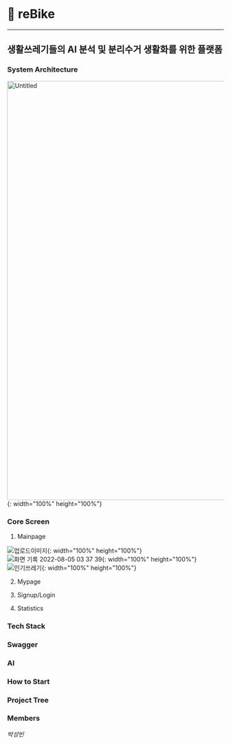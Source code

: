 # 🌳 reBike
***
## 생활쓰레기들의 AI 분석 및 분리수거 생활화를 위한 플랫폼

### System Architecture
<img width="974" alt="Untitled" src="https://user-images.githubusercontent.com/41159837/183088077-5859bb00-05ef-4bad-8903-810900cf0133.png">{: width="100%" height="100%"}

### Core Screen
1. Mainpage

![업로드이미지](https://user-images.githubusercontent.com/41159837/183088110-356ca8c3-1e54-46aa-9202-f161536583a8.gif){: width="100%" height="100%"}
![화면 기록 2022-08-05 03 37 39](https://user-images.githubusercontent.com/41159837/183088193-997ed966-036d-4f2c-a99f-c2bd36135ac6.gif){: width="100%" height="100%"}
![인기쓰레기](https://user-images.githubusercontent.com/41159837/183088128-923b9d3c-d62d-43f6-af9c-99e0bf3a06d6.gif){: width="100%" height="100%"}

2. Mypage

3. Signup/Login

4. Statistics


### Tech Stack

### Swagger

### AI

### How to Start

### Project Tree

### Members

*박성빈*
